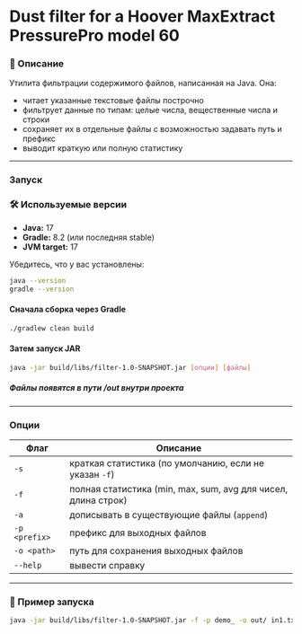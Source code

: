 # Dust filter for a Hoover MaxExtract PressurePro model 60

### 📝 Описание
Утилита фильтрации содержимого файлов, написанная на Java.
Она:
- читает указанные текстовые файлы построчно
- фильтрует данные по типам: целые числа, вещественные числа и строки
- сохраняет их в отдельные файлы с возможностью задавать путь и префикс
- выводит краткую или полную статистику

---

###  Запуск


### 🛠️ Используемые версии
- **Java:** 17
- **Gradle:** 8.2 (или последняя stable)
- **JVM target:** 17

Убедитесь, что у вас установлены:
```bash
java --version
gradle --version
```

####  Сначала сборка через Gradle
```bash
./gradlew clean build
```

#### Затем запуск JAR
```bash
java -jar build/libs/filter-1.0-SNAPSHOT.jar [опции] [файлы]
```
##### Файлы появятся в пути /out внутри проекта

---

### Опции
| Флаг | Описание |
|------|----------|
| `-s` | краткая статистика (по умолчанию, если не указан `-f`) |
| `-f` | полная статистика (min, max, sum, avg для чисел, длина строк) |
| `-a` | дописывать в существующие файлы (`append`) |
| `-p <prefix>` | префикс для выходных файлов |
| `-o <path>` | путь для сохранения выходных файлов |
| `--help` | вывести справку |

---

### 📂 Пример запуска
```bash
java -jar build/libs/filter-1.0-SNAPSHOT.jar -f -p demo_ -o out/ in1.txt in2.txt
```

